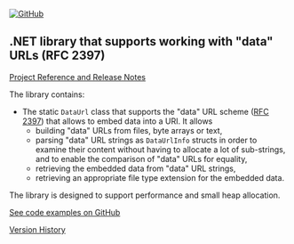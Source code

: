 [![GitHub](https://img.shields.io/github/license/FolkerKinzel/Uris)](https://github.com/FolkerKinzel/Uris/blob/master/LICENSE)


## .NET library that supports working with "data" URLs (RFC 2397)

[Project Reference and Release Notes](https://github.com/FolkerKinzel/Uris/releases/tag/v5.2.2)

The library contains:
- The static `DataUrl` class that supports the "data" URL scheme ([RFC 2397](https://datatracker.ietf.org/doc/html/rfc2397)) that allows to embed data into a URI.  It allows 
  - building "data" URLs from files, byte arrays or text,
  - parsing "data" URL strings as `DataUrlInfo` structs in order to examine their content without having to allocate a lot of sub-strings, and to enable the comparison of "data" URLs for equality,
  - retrieving the embedded data from "data" URL strings,
  - retrieving an appropriate file type extension for the embedded data.

The library is designed to support performance and small heap allocation.

[See code examples on GitHub](https://github.com/FolkerKinzel/Uris)

[Version History](https://github.com/FolkerKinzel/Uris/releases)



